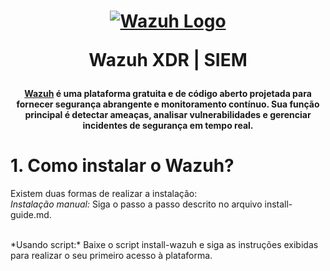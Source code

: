 <h1 align="center">

[![Wazuh Logo](https://github.com/user-attachments/assets/119abd64-9d52-4170-b976-6037f76f6097)](https://wazuh.com)

Wazuh XDR | SIEM

</h1>


<h4 align="center">
  
[Wazuh](https://wazuh.com) é uma plataforma gratuita e de código aberto projetada para fornecer segurança abrangente e monitoramento contínuo. Sua função principal é detectar ameaças, analisar vulnerabilidades e gerenciar incidentes de segurança em tempo real.

</h4>

# 1. Como instalar o Wazuh?

Existem duas formas de realizar a instalação:
</br>
*Instalação manual:* Siga o passo a passo descrito no arquivo install-guide.md.

</br>
*Usando script:* Baixe o script install-wazuh e siga as instruções exibidas para realizar o seu primeiro acesso à plataforma.
